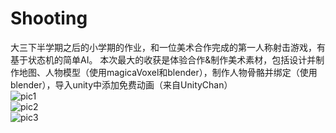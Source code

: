 # Shooting  
大三下半学期之后的小学期的作业，和一位美术合作完成的第一人称射击游戏，有基于状态机的简单AI。
本次最大的收获是体验合作&制作美术素材，包括设计并制作地图、人物模型（使用magicaVoxel和blender），制作人物骨骼并绑定（使用blender），导入unity中添加免费动画（来自UnityChan）  
![pic1](https://github.com/MidoriMeng/Shooting/tree/master/for_presentation/1.jpg)  
![pic2](https://github.com/MidoriMeng/Shooting/tree/master/for_presentation/2.jpg)  
![pic3](https://github.com/MidoriMeng/Shooting/tree/master/for_presentation/3.jpg)  